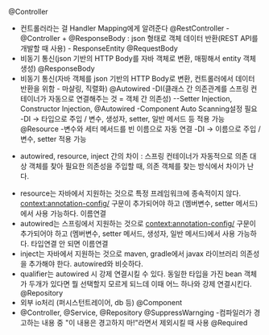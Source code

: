 @Controller
- 컨트롤러라는 걸 Handler Mapping에게 알려준다
@RestController
-@Controller + @ResponseBody : json 형태로 객체 데이터 반환(REST API를 개발할 때 사용) - ResponseEntity
@RequestBody
- 비동기 통신(json 기반의 HTTP Body를 자바 객체로 변환, 매핑해서 entity 객체 생성)
@ResponseBody
- 비동기 통신(자바 객체를 json 기반의 HTTP Body로 변환, 컨트롤러에서 데이터 반환을 위함 - 마샬링, 직렬화)
@Autowired
-DI(클래스 간 의존관계를 스프링 컨테이너가 자동으로 연결해주는 것 = 객체 간 의존성)
--Setter Injection, Constructor Injection, @Autowired
-Component Auto Scanning설정 필요
-DI -> 타입으로 주입 / 변수, 생성자, setter, 일반 메서드 등 적용 가능
@Resource
-변수와 세터 메서드를 빈 이름으로 자동 연결
-DI -> 이름으로 주입 / 변수, setter 적용 가능
* autowired, resource, inject 간의 차이 : 스프링 컨테이너가 자동적으로 의존 대상 객체를 찾아 필요한 의존성을 주입할 때, 의존 객체를 찾는 방식에서 차이가 난다.
- resource는 자바에서 지원하는 것으로 특정 프레임워크에 종속적이지 않다. <context:annotation-config/> 구문이 추가되어야 하고 (멤버변수, setter 메서드)에서 사용 가능하다. 이름연결
- autowired는 스프링에서 지원하는 것으로 <context:annotation-config/> 구문이 추가되어야 하고 (멤버변수, setter 메서드, 생성자, 일반 메서드)에서 사용 가능하다. 타입연결 안 되면 이름연결
- inject는 자바에서 지원하는 것으로 maven, gradle에서 javax 라이브러리 의존성을 추가해야 한다. autowired와 비슷하다.
- qualifier는 autowired 시 강제 연결시킬 수 있다. 동일한 타입을 가진 bean 객체가 두개가 있다면 뭘 선택할지 모르게 되느데 이때 어느 하나와 강제 연결시킨다.
@Repository
- 외부 io처리 (퍼시스턴트레이어, db 등)
@Component
- @Controller, @Service, @Repository 
@SuppressWarnging
-컴파일러가 경고하는 내용 중 "이 내용은 경고하지 마!"라면서 제외시킬 때 사용
@Required